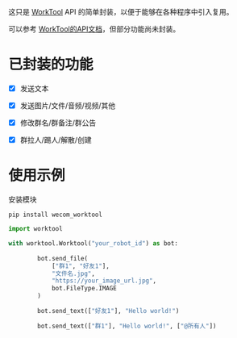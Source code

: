 这只是 [WorkTool](https://worktool.ymdyes.cn/) API 的简单封装，以便于能够在各种程序中引入复用。

可以参考 [WorkTool的API文档](https://worktool.apifox.cn/)，但部分功能尚未封装。


# 已封装的功能

- [x] 发送文本
- [x] 发送图片/文件/音频/视频/其他
- [x] 修改群名/群备注/群公告
- [x] 群拉人/踢人/解散/创建


# 使用示例

安装模块

`pip install wecom_worktool`

```python
import worktool

with worktool.Worktool("your_robot_id") as bot:
    
        bot.send_file(
            ["群1", "好友1"],
            "文件名.jpg",
            "https://your_image_url.jpg",
            bot.FileType.IMAGE
        )
        
        bot.send_text(["好友1"], "Hello world!")
        
        bot.send_text(["群1"], "Hello world!", ["@所有人"])

```